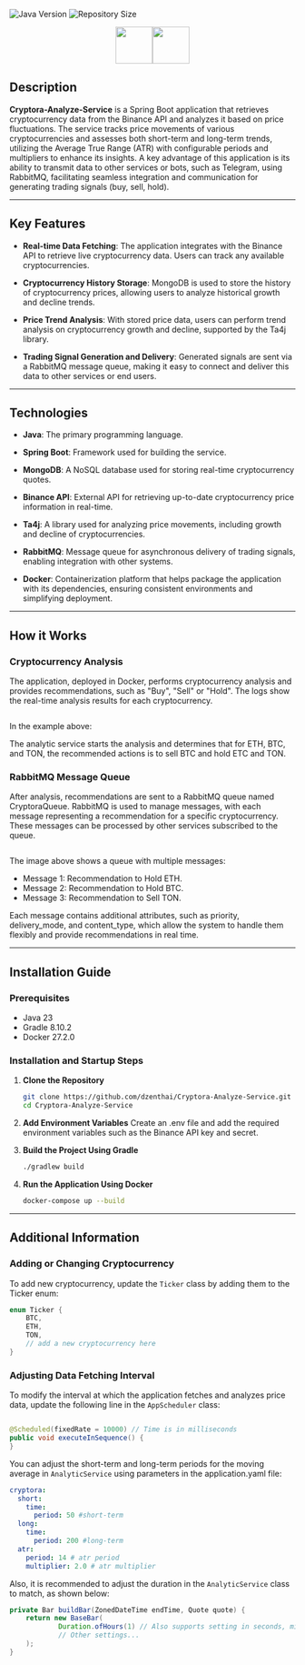 ![Java Version](https://img.shields.io/badge/Java-v23-red)
![Repository Size](https://img.shields.io/github/repo-size/dzenthai/Cryptora-Analyze-Service?color=red)

<div style="display: flex; flex-wrap: wrap; justify-content: center;">
    <img src="./assets/Binance-logo.png" style="width: 65px; height: 65px;" alt="">
    <img src="./assets/Intellij-logo.png" style="width: 65px; height: 65px;" alt="">
</div>

## **Description**

**Cryptora-Analyze-Service**  is a Spring Boot application that retrieves cryptocurrency data from the Binance API and
analyzes it based on price fluctuations.
The service tracks price movements of various cryptocurrencies and assesses both short-term and long-term trends,
utilizing the Average True Range (ATR) with configurable periods and multipliers to enhance its insights.
A key advantage of this application is its ability to transmit data to other services or bots, such as Telegram,
using RabbitMQ, facilitating seamless integration and communication for generating trading signals (buy, sell, hold).

---

## **Key Features**

- **Real-time Data Fetching**: The application integrates with the Binance API to retrieve live cryptocurrency data.
  Users can track any available cryptocurrencies.

- **Cryptocurrency History Storage**: MongoDB is used to store the history of cryptocurrency prices, allowing users to
  analyze historical growth and decline trends.

- **Price Trend Analysis**: With stored price data, users can perform trend analysis on cryptocurrency growth and
  decline, supported by the Ta4j library.

- **Trading Signal Generation and Delivery**: Generated signals are sent via a RabbitMQ message queue, making it easy to
  connect and deliver this data to other services or end users.

---

## **Technologies**

- **Java**: The primary programming language.

- **Spring Boot**: Framework used for building the service.

- **MongoDB**: A NoSQL database used for storing real-time cryptocurrency quotes.

- **Binance API**: External API for retrieving up-to-date cryptocurrency price information in real-time.

- **Ta4j**: A library used for analyzing price movements, including growth and decline of cryptocurrencies.

- **RabbitMQ**: Message queue for asynchronous delivery of trading signals, enabling integration with other systems.

- **Docker**: Containerization platform that helps package the application with its dependencies, ensuring consistent
  environments and simplifying deployment.

---

## **How it Works**

### **Cryptocurrency Analysis**

The application, deployed in Docker, performs cryptocurrency analysis and provides recommendations,
such as "Buy", "Sell" or "Hold". The logs show the real-time analysis results for each cryptocurrency.

<img src="./assets/Docker-example.png" alt="">

In the example above:

The analytic service starts the analysis and determines that for ETH, BTC, and TON,
the recommended actions is to sell BTC and hold ETC and TON.

### **RabbitMQ Message Queue**

After analysis, recommendations are sent to a RabbitMQ queue named CryptoraQueue. RabbitMQ is used to manage messages,
with each message representing a recommendation for a specific cryptocurrency. These messages can be processed by other
services subscribed to the queue.

<img src="./assets/Rabbitmq-example.png" alt="">

The image above shows a queue with multiple messages:

* Message 1: Recommendation to Hold ETH.
* Message 2: Recommendation to Hold BTC.
* Message 3: Recommendation to Sell TON.

Each message contains additional attributes, such as priority, delivery_mode, and content_type, which allow the system
to handle them flexibly and provide recommendations in real time.

---

## **Installation Guide**

### **Prerequisites**

- Java 23
- Gradle 8.10.2
- Docker 27.2.0

### **Installation and Startup Steps**

1. **Clone the Repository**
   ```bash
   git clone https://github.com/dzenthai/Cryptora-Analyze-Service.git
   cd Cryptora-Analyze-Service
   ```

2. **Add Environment Variables**
   Create an .env file and add the required environment variables such as the Binance API key and secret.

3. **Build the Project Using Gradle**
   ```bash
   ./gradlew build
   ```

4. **Run the Application Using Docker**
   ```bash
   docker-compose up --build
   ```

---

## **Additional Information**

### **Adding or Changing Cryptocurrency**

To add new cryptocurrency, update the `Ticker` class by adding them to the Ticker enum:

```java
enum Ticker {
    BTC,
    ETH,
    TON,
    // add a new cryptocurrency here
}
```

### **Adjusting Data Fetching Interval**

To modify the interval at which the application fetches and analyzes price data, update the following line in
the `AppScheduler` class:

```java

@Scheduled(fixedRate = 10000) // Time is in milliseconds
public void executeInSequence() {
}
```

You can adjust the short-term and long-term periods for the moving average in `AnalyticService` using parameters in the
application.yaml file:

```yaml
cryptora:
  short:
    time:
      period: 50 #short-term
  long:
    time:
      period: 200 #long-term
  atr:
    period: 14 # atr period
    multiplier: 2.0 # atr multiplier
```

Also, it is recommended to adjust the duration in the `AnalyticService` class to match, as shown below:

```java
private Bar buildBar(ZonedDateTime endTime, Quote quote) {
    return new BaseBar(
            Duration.ofHours(1) // Also supports setting in seconds, minutes, days, etc.
            // Other settings...
    );
}
```
